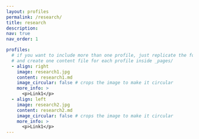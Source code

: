 ```yaml
---
layout: profiles
permalink: /research/
title: research
description: 
nav: true
nav_order: 1

profiles:
  # if you want to include more than one profile, just replicate the following block
  # and create one content file for each profile inside _pages/
  - align: right
    image: research1.jpg
    content: research1.md
    image_circular: false # crops the image to make it circular
    more_info: >
      <p>Link1</p>
  - align: left
    image: research2.jpg
    content: research2.md
    image_circular: false # crops the image to make it circular
    more_info: >
      <p>Link1</p>
---
```


<style>
    .profile-image {
        height: 200px; 
        object-fit: cover; 
    }
</style>
